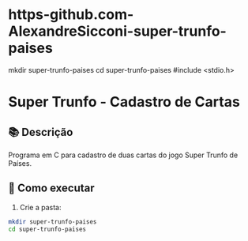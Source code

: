 # https-github.com-AlexandreSicconi-super-trunfo-paises
mkdir super-trunfo-paises cd super-trunfo-paises
#include <stdio.h>
# Super Trunfo - Cadastro de Cartas

## 📚 Descrição
Programa em C para cadastro de duas cartas do jogo Super Trunfo de Países.

## 🚀 Como executar

1. Crie a pasta:
```bash
mkdir super-trunfo-paises
cd super-trunfo-paises


